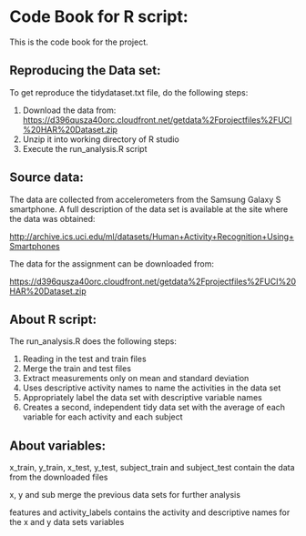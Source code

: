 # Code Book for R script:

This is the code book for the project.

## Reproducing the Data set:

To get reproduce the tidydataset.txt file, do the following steps:

1. Download the data from: https://d396qusza40orc.cloudfront.net/getdata%2Fprojectfiles%2FUCI%20HAR%20Dataset.zip
2. Unzip it into working directory of R studio
3. Execute the run_analysis.R script

## Source data:

The data are collected from accelerometers from the Samsung Galaxy S smartphone. 
A full description of the data set is available at the site where the data was obtained:

http://archive.ics.uci.edu/ml/datasets/Human+Activity+Recognition+Using+Smartphones 

The data for the assignment can be downloaded from: 

https://d396qusza40orc.cloudfront.net/getdata%2Fprojectfiles%2FUCI%20HAR%20Dataset.zip

## About R script:

The run_analysis.R does the following steps:

1. Reading in the test and train files
2. Merge the train and test files
3. Extract measurements only on mean and standard deviation
4. Uses descriptive activity names to name the activities in the data set
5. Appropriately label the data set with descriptive variable names
6. Creates a second, independent tidy data set with the average of each variable for each activity and each subject

## About variables:

x_train, y_train, x_test, y_test, subject_train and subject_test contain the data from the downloaded files

x, y and sub merge the previous data sets for further analysis

features and activity_labels contains the activity and descriptive names for the x and y data sets variables
